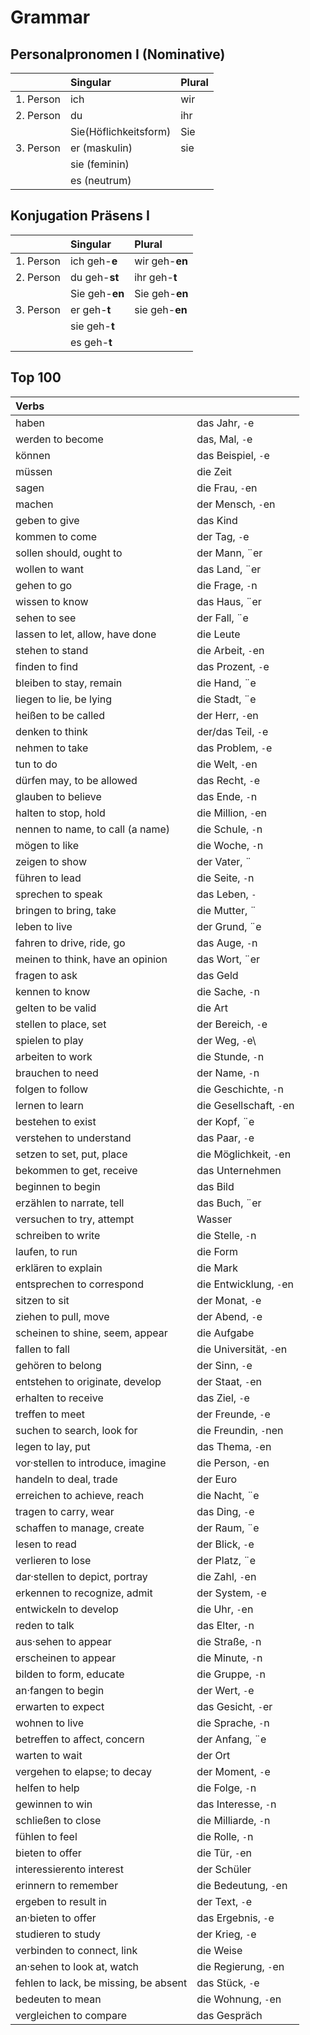 # Grammar 
## Personalpronomen I (Nominative)

|               | Singular              | Plural|
| ------------- |:----------------------| :-----|
| 1. Person     | ich                   | wir   |
| 2. Person     | du                    | ihr   |
|               | Sie(Höflichkeitsform) | Sie   |
| 3. Person     | er (maskulin)         | sie   |
|               | sie (feminin)         |       |
|               | es (neutrum)          |       |

## Konjugation Präsens I

|               | Singular       | Plural             |
| ------------- |:---------------| :------------------|
| 1. Person     | ich geh-**e**  | wir geh-**en**     |
| 2. Person     | du geh-**st**  | ihr geh-**t**      |
|               | Sie geh-**en** | Sie geh-**en**     |
| 3. Person     | er geh-**t**   | sie geh-**en**     |
|               | sie geh-**t**  |                    |
|               | es geh-**t**   |                    |



## Top 100

| Verbs                                |                           |
| :----------------------------------- |:--------------------------|
| haben                                | das Jahr, `-`e            |
| werden to become                     | das, Mal, `-`e            |
| können                               | das Beispiel, `-`e        |
| müssen                               | die Zeit                  | 
| sagen                                | die Frau, `-`en           |
| machen                               | der Mensch, `-`en         |
| geben to give                        | das Kind                  |
| kommen to come                       | der Tag, `-`e             |
| sollen should, ought to              | der Mann, ¨er             |
| wollen to want                       | das Land, ¨er             |
| gehen to go                          | die Frage, `-`n           |
| wissen to know                       | das Haus, ¨er             |
| sehen to see                         | der Fall, ¨e              |
| lassen to let, allow, have done      | die Leute                 |
| stehen to stand                      | die Arbeit, `-`en         |
| finden to find                       | das Prozent, `-`e         |
| bleiben to stay, remain              | die Hand, ¨e              |
| liegen to lie, be lying              | die Stadt, ¨e             |
| heißen to be called                  | der Herr, `-`en           |
| denken to think                      | der/das Teil, `-`e        |
| nehmen to take                       | das Problem, `-`e         |
| tun to do                            | die Welt, `-`en           |
| dürfen may, to be allowed            | das Recht, `-`e           |
| glauben to believe                   | das Ende, `-`n            |
| halten to stop, hold                 | die Million, `-`en        |
| nennen to name, to call (a name)     | die Schule, `-`n          |
| mögen to like                        | die Woche, `-`n           |
| zeigen to show                       | der Vater, ¨              | 
| führen to lead                       | die Seite, `-`n           |
| sprechen to speak                    | das Leben, `-`            |
| bringen to bring, take               | die Mutter, ¨             |
| leben to live                        | der Grund, ¨e             |
| fahren to drive, ride, go            | das Auge, `-`n            |
| meinen to think, have an opinion     | das Wort, ¨er             |
| fragen to ask                        | das Geld                  |
| kennen to know                       | die Sache, `-`n           |
| gelten to be valid                   | die Art                   |
| stellen to place, set                | der Bereich, `-`e         |
| spielen to play                      | der Weg, `-`e\            |
| arbeiten to work                     | die Stunde, `-`n          |
| brauchen to need                     | der Name, `-`n            |
| folgen to follow                     | die Geschichte, `-`n      |
| lernen to learn                      | die Gesellschaft, `-`en   |
| bestehen to exist                    | der Kopf, ¨e              |
| verstehen to understand              | das Paar, `-`e            |
| setzen to set, put, place            | die Möglichkeit, `-`en    |
| bekommen to get, receive             | das Unternehmen           |
| beginnen to begin                    | das Bild                  |
| erzählen to narrate, tell            | das Buch, ¨er             |
| versuchen to try, attempt            | Wasser                    |
| schreiben to write                   | die Stelle, `-`n          |
| laufen, to run                       | die Form                  |
| erklären to explain                  | die Mark                  |
| entsprechen to correspond            | die Entwicklung, `-`en    |
| sitzen to sit                        | der Monat, `-`e           |
| ziehen to pull, move                 | der Abend, `-`e           |
| scheinen to shine, seem, appear      | die Aufgabe               |
| fallen to fall                       | die Universität, `-`en    |
| gehören to belong                    | der Sinn, `-`e            |
| entstehen to originate, develop      | der Staat, `-`en          |
| erhalten to receive                  | das Ziel, `-`e            |
| treffen to meet                      | der Freunde, `-`e         |
| suchen to search, look for           | die Freundin, `-`nen      |
| legen to lay, put                    | das Thema, `-`en          |
| vor·stellen to introduce, imagine    | die Person, `-`en         |
| handeln to deal, trade               | der Euro                  |
| erreichen to achieve, reach          | die Nacht, ¨e             |
| tragen to carry, wear                | das Ding, `-`e            |
| schaffen to manage, create           | der Raum, ¨e              |
| lesen to read                        | der Blick, `-`e           |
| verlieren to lose                    | der Platz, ¨e             |
| dar·stellen to depict, portray       | die Zahl, `-`en           |
| erkennen to recognize, admit         | der System, `-`e          |
| entwickeln to develop                | die Uhr, `-`en            |
| reden to talk                        | das Elter, `-`n           |
| aus·sehen to appear                  | die Straße, `-`n          |
| erscheinen to appear                 | die Minute, `-`n          |
| bilden to form, educate              | die Gruppe, `-`n          |
| an·fangen to begin                   | der Wert, `-`e            | 
| erwarten to expect                   | das Gesicht, `-`er        |
| wohnen to live                       | die Sprache, `-`n         |
| betreffen to affect, concern         | der Anfang, ¨e            |
| warten to wait                       | der Ort                   |
| vergehen to elapse; to decay         | der Moment, `-`e          |
| helfen to help                       | die Folge, `-`n           |
| gewinnen to win                      | das Interesse, `-`n       |
| schließen to close                   | die Milliarde, `-`n       |
| fühlen to feel                       | die Rolle, `-`n           |
| bieten to offer                      | die Tür, `-`en            |
| interessierento interest             | der Schüler               |
| erinnern to remember                 | die Bedeutung, `-`en      |
| ergeben to result in                 | der Text, `-`e            |
| an·bieten to offer                   | das Ergebnis, `-`e        |
| studieren to study                   | der Krieg, `-`e           |
| verbinden to connect, link           | die Weise                 |
| an·sehen to look at, watch           | die Regierung, `-`en      |
| fehlen to lack, be missing, be absent| das Stück, `-`e           |
| bedeuten to mean                     | die Wohnung, `-`en        |
| vergleichen to compare               | das Gespräch              | 



